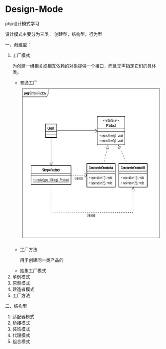 # Design-Mode
php设计模式学习

设计模式主要分为三类：
    创建型，结构型，行为型

一、创建型：<br />
    <ol>
        <li>工厂模式</li>
            <p>为创建一组相关或相互依赖的对象提供一个接口，而且无需指定它们的具体类。</p>
            <ul>
                <li>普通工厂</li>
                    <img src="./img/SimpleFactory.jpg" height="500" width="660" alt="">
                    <p></p>
                <li>工厂方法</li>
                    <p>用于创建同一类产品的</p>
                <li>抽象工厂模式</li>
            </ul>
        <li>单例模式</li>
        <li>原型模式</li>
        <li>建造者模式</li>
        <li>工厂方法</li>
    </ol>
二、结构型
    <ol>
        <li>适配器模式</li>
        <li>桥接模式</li>
        <li>装饰模式</li>
        <li>代理模式</li>
        <li>组合模式</li>
    </ol>


